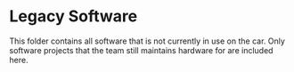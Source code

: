 # Legacy Software

This folder contains all software that is not currently in use on the car.
Only software projects that the team still maintains hardware for are included here.